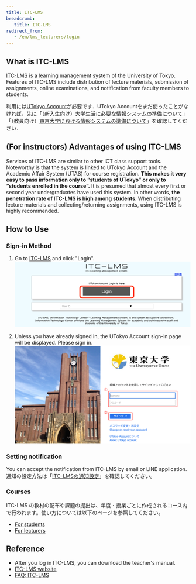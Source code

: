 ```yaml
---
title: ITC-LMS
breadcrumb:
   title: ITC-LMS
redirect_from:
   - /en/lms_lecturers/login
---
```


## What is ITC-LMS

[ITC-LMS](https://itc-lms.ecc.u-tokyo.ac.jp/) is a learning management system of the University of Tokyo. Features of ITC-LMS include distribution of lecture materials, submission of assignments, online examinations, and notification from faculty members to students.

利用には[UTokyo Account](/utokyo_account/)が必要です．UTokyo Accountをまだ使ったことがなければ，先に「（新入生向け）[大学生活に必要な情報システムの準備について](/oc/)」「（教員向け）[東京大学における情報システムの準備について](/faculty_members/)」を確認してください．

## (For instructors) Advantages of using ITC-LMS

Services of ITC-LMS are similar to other ICT class support tools. Noteworthy is that the system is linked to UTokyo Account and the Academic Affair System (UTAS) for course registration. **This makes it very easy to pass information only to “students of UTokyo” or only to “students enrolled in the course”.** It is presumed that almost every first or second year undergraduates have used this system. In other words, **the penetration rate of ITC-LMS is high among students**. When distributing lecture materials and collecting/returning assignments, using ITC-LMS is highly recommended.

## How to Use

### Sign-in Method

1. Go to [ITC-LMS](https://itc-lms.ecc.u-tokyo.ac.jp/login) and click "Login".
  ![LMSログイン画面](./login.png)

2. Unless you have already signed in, the UTokyo Account sign-in page will be displayed. Please sign in.
  ![UTokyo Accountログイン画面](./UTAC.png)

### Setting notification

You can accept the notification from ITC-LMS by email or LINE application.
通知の設定方法は「[ITC-LMSの通知設定](notification/)」を確認してください。

### Courses

ITC-LMS の教材の配布や課題の提出は、年度・授業ごとに作成されるコース内で行われます。使い方については以下のページを参照してください。

* [For students](students/)
* [For lecturers](lecturers/)

## Reference

- After you log in ITC-LMS, you can download the teacher's manual.
- [ITC-LMS website](https://www.ecc.u-tokyo.ac.jp/en/itc-lms.html)
- [FAQ: ITC-LMS](https://www.ecc.u-tokyo.ac.jp/en/itc-lms/faq.html)
